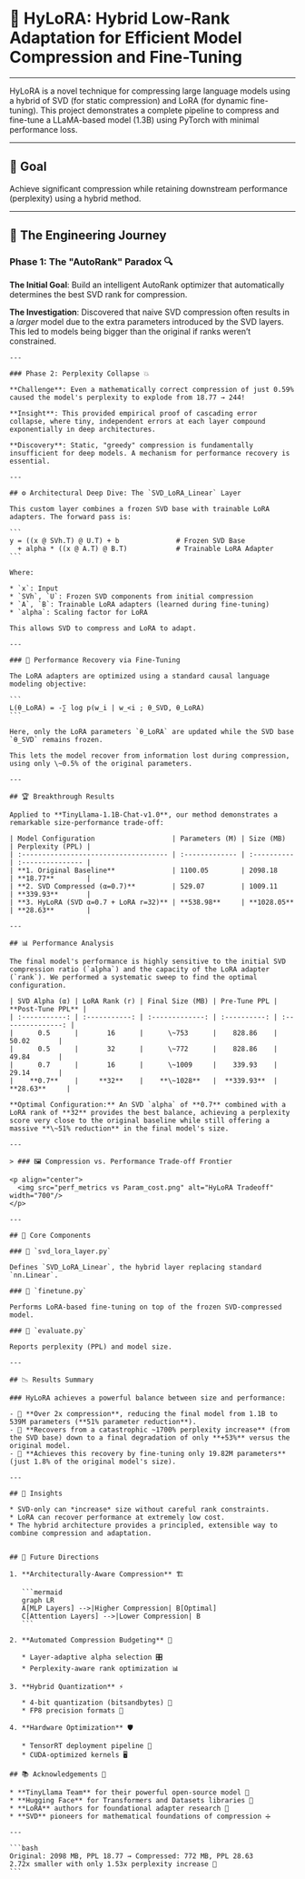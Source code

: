 # 🚀 HyLoRA: Hybrid Low-Rank Adaptation for Efficient Model Compression and Fine-Tuning


---
HyLoRA is a novel technique for compressing large language models using a hybrid of SVD (for static compression) and LoRA (for dynamic fine-tuning). This project demonstrates a complete pipeline to compress and fine-tune a LLaMA-based model (1.3B) using PyTorch with minimal performance loss.

---

## 🎯 Goal

Achieve significant compression while retaining downstream performance (perplexity) using a hybrid method.

---

## 🔬 The Engineering Journey

### Phase 1: The "AutoRank" Paradox 🔍

**The Initial Goal**: Build an intelligent AutoRank optimizer that automatically determines the best SVD rank for compression.

**The Investigation**: Discovered that naive SVD compression often results in a *larger* model due to the extra parameters introduced by the SVD layers. This led to models being bigger than the original if ranks weren’t constrained.
````
---

### Phase 2: Perplexity Collapse 💥

**Challenge**: Even a mathematically correct compression of just 0.59% caused the model's perplexity to explode from 18.77 → 244!

**Insight**: This provided empirical proof of cascading error collapse, where tiny, independent errors at each layer compound exponentially in deep architectures.

**Discovery**: Static, "greedy" compression is fundamentally insufficient for deep models. A mechanism for performance recovery is essential.

---

## ⚙️ Architectural Deep Dive: The `SVD_LoRA_Linear` Layer

This custom layer combines a frozen SVD base with trainable LoRA adapters. The forward pass is:

```
y = ((x @ SVh.T) @ U.T) + b              # Frozen SVD Base
  + alpha * ((x @ A.T) @ B.T)            # Trainable LoRA Adapter
```

Where:

* `x`: Input
* `SVh`, `U`: Frozen SVD components from initial compression
* `A`, `B`: Trainable LoRA adapters (learned during fine-tuning)
* `alpha`: Scaling factor for LoRA

This allows SVD to compress and LoRA to adapt.

---

### 🎯 Performance Recovery via Fine-Tuning

The LoRA adapters are optimized using a standard causal language modeling objective:

```
L(θ_LoRA) = -∑ log p(w_i | w_<i ; θ_SVD, θ_LoRA)
```

Here, only the LoRA parameters `θ_LoRA` are updated while the SVD base `θ_SVD` remains frozen.

This lets the model recover from information lost during compression, using only \~0.5% of the original parameters.

---

## 🏆 Breakthrough Results

Applied to **TinyLlama-1.1B-Chat-v1.0**, our method demonstrates a remarkable size-performance trade-off:

| Model Configuration                   | Parameters (M) | Size (MB)   | Perplexity (PPL) |
| :------------------------------------ | :------------- | :---------- | :--------------- |
| **1. Original Baseline**              | 1100.05        | 2098.18     | **18.77**        |
| **2. SVD Compressed (α=0.7)**         | 529.07         | 1009.11     | **339.93**       |
| **3. HyLoRA (SVD α=0.7 + LoRA r=32)** | **538.98**     | **1028.05** | **28.63**        |

---

## 📊 Performance Analysis

The final model's performance is highly sensitive to the initial SVD compression ratio (`alpha`) and the capacity of the LoRA adapter (`rank`). We performed a systematic sweep to find the optimal configuration.

| SVD Alpha (α) | LoRA Rank (r) | Final Size (MB) | Pre-Tune PPL | **Post-Tune PPL** |
| :-----------: | :-----------: | :-------------: | :----------: | :---------------: |
|      0.5      |       16      |      \~753      |    828.86    |       50.02       |
|      0.5      |       32      |      \~772      |    828.86    |       49.84       |
|      0.7      |       16      |      \~1009     |    339.93    |       29.14       |
|    **0.7**    |     **32**    |    **\~1028**   |  **339.93**  |     **28.63**     |

**Optimal Configuration:** An SVD `alpha` of **0.7** combined with a LoRA rank of **32** provides the best balance, achieving a perplexity score very close to the original baseline while still offering a massive **\~51% reduction** in the final model's size.

---

> ### 🖼️ Compression vs. Performance Trade-off Frontier

<p align="center">
  <img src="perf_metrics vs Param_cost.png" alt="HyLoRA Tradeoff" width="700"/>
</p>

---

## 🔧 Core Components

### 📁 `svd_lora_layer.py`

Defines `SVD_LoRA_Linear`, the hybrid layer replacing standard `nn.Linear`.

### 🧪 `finetune.py`

Performs LoRA-based fine-tuning on top of the frozen SVD-compressed model.

### 🧾 `evaluate.py`

Reports perplexity (PPL) and model size.

---

## 📉 Results Summary

### HyLoRA achieves a powerful balance between size and performance:

- 💾 **Over 2x compression**, reducing the final model from 1.1B to 539M parameters (**51% parameter reduction**).
- 🎯 **Recovers from a catastrophic ~1700% perplexity increase** (from the SVD base) down to a final degradation of only **+53%** versus the original model.
- 🔧 **Achieves this recovery by fine-tuning only 19.82M parameters** (just 1.8% of the original model's size).

---

## 🧠 Insights

* SVD-only can *increase* size without careful rank constraints.
* LoRA can recover performance at extremely low cost.
* The hybrid architecture provides a principled, extensible way to combine compression and adaptation.


## 🔮 Future Directions

1. **Architecturally-Aware Compression** 🏗️

   ```mermaid
   graph LR
   A[MLP Layers] -->|Higher Compression| B[Optimal]
   C[Attention Layers] -->|Lower Compression| B
   ```

2. **Automated Compression Budgeting** 🤖

   * Layer-adaptive alpha selection 🎛️
   * Perplexity-aware rank optimization 📊

3. **Hybrid Quantization** ⚡

   * 4-bit quantization (bitsandbytes) 🔢
   * FP8 precision formats 🎯

4. **Hardware Optimization** 🛡️

   * TensorRT deployment pipeline 🚀
   * CUDA-optimized kernels 🖥️

## 📚 Acknowledgements 🙏

* **TinyLlama Team** for their powerful open-source model 🐑
* **Hugging Face** for Transformers and Datasets libraries 🤗
* **LoRA** authors for foundational adapter research 🧩
* **SVD** pioneers for mathematical foundations of compression ➗

---

```bash
Original: 2098 MB, PPL 18.77 → Compressed: 772 MB, PPL 28.63
2.72x smaller with only 1.53x perplexity increase 🌟
```

